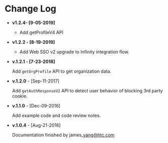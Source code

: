 # Change Log

* **v1.2.4- \[9-05-2019\]**
  * Add getProfileV4 API
* **v1.2.2 -  \[8-19-2019\]**
  * Add Web SSO v2 upgrade to Infinity integration flow.
* **v.1.2.1 - \[7-23-2018\]**

  Add `getOrgProfile` API to get organization data.

* **v.1.2.0** - \[Sep-11-2017\]

  Add `getAuthResponseV2` API to detect user behavior of blocking 3rd party cookie.

* **v.1.1.0** - \[Dec-09-2016\]

  Add example code and code review notes.

* **v.1.0.4** - \[Aug-21-2016\]

  Documentation finished by james\_yang@htc.com

